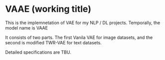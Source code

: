 # VAAE (working title)

This is the implemnetation of VAE for my NLP / DL projects. Temporally, the model name is VAAE

It consists of two parts. The first Vanila VAE for image datasets, and the second is modified TWR-VAE for text datasets.

Detailed specifications are TBU.
